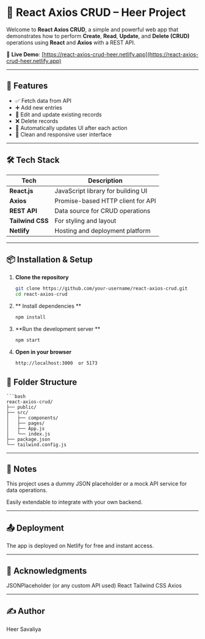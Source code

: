 # 🧩 React Axios CRUD – Heer Project

Welcome to **React Axios CRUD**, a simple and powerful web app that demonstrates how to perform **Create**, **Read**, **Update**, and **Delete (CRUD)** operations using **React** and **Axios** with a REST API.

🔗 **Live Demo**: [https://react-axios-crud-heer.netlify.app](https://react-axios-crud-heer.netlify.app)

---

## 🚀 Features

- ✅ Fetch data from API
- ➕ Add new entries
- 📝 Edit and update existing records
- ❌ Delete records
- 🔄 Automatically updates UI after each action
- 🧼 Clean and responsive user interface

---

## 🛠️ Tech Stack

| Tech             | Description                           |
|------------------|---------------------------------------|
| **React.js**     | JavaScript library for building UI    |
| **Axios**        | Promise-based HTTP client for API     |
| **REST API**     | Data source for CRUD operations       |
| **Tailwind CSS** | For styling and layout                |
| **Netlify**      | Hosting and deployment platform       |

---

## 📦 Installation & Setup

1. **Clone the repository**
   ```bash
   git clone https://github.com/your-username/react-axios-crud.git
   cd react-axios-crud
   
2. ** Install dependencies **
    ```bash
    npm install

3. **Run the development server **
    ```bash
    npm start

4. **Open in your browser**
    ```bash
    http://localhost:3000  or 5173

## 📁 Folder Structure

    ```bash
    react-axios-crud/
    ├── public/
    ├── src/
    │   ├── components/
    │   ├── pages/
    │   ├── App.js
    │   └── index.js
    ├── package.json
    └── tailwind.config.js

---

## 📌 Notes

This project uses a dummy JSON placeholder or a mock API service for data operations.

Easily extendable to integrate with your own backend.

---

## 📤 Deployment

The app is deployed on Netlify for free and instant access.

---

## 🙌 Acknowledgments

JSONPlaceholder (or any custom API used)
React
Tailwind CSS
Axios

---

## ✍️ Author
Heer Savaliya
